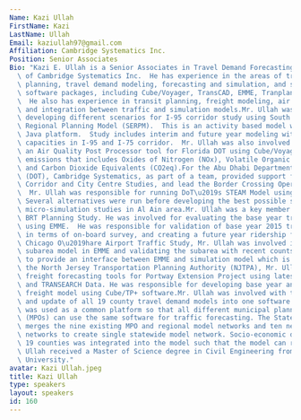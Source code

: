 ```yaml
---
Name: Kazi Ullah
FirstName: Kazi
LastName: Ullah
Email: kaziullah97@gmail.com
Affiliation: Cambridge Systematics Inc.
Position: Senior Associates
Bio: "Kazi E. Ullah is a Senior Associates in Travel Demand Forecasting business line\
  \ of Cambridge Systematics Inc.  He has experience in the areas of transportation\
  \ planning, travel demand modeling, forecasting and simulation, and several modeling\
  \ software packages, including Cube/Voyager, TransCAD, EMME, Tranplan and VISUM.\
  \  He also has experience in transit planning, freight modeling, air quality analysis\
  \ and integration between traffic and simulation models.Mr. Ullah was involved for\
  \ developing different scenarios for I-95 corridor study using South East Florida\
  \ Regional Planning Model (SERPM).  This is an activity based model with Cube and\
  \ Java platform.  Study includes interim and future year modeling with different\
  \ capacities in I-95 and I-75 corridor.  Mr. Ullah was also involved in developing\
  \ an Air Quality Post Processor tool for Florida DOT using Cube/Voyager to calculate\
  \ emissions that includes Oxides of Nitrogen (NOx), Volatile Organic Compounds (VOC),\
  \ and Carbon Dioxide Equivalents (CO2eq).For the Abu Dhabi Department of Transport\
  \ (DOT), Cambridge Systematics, as part of a team, provided support for the Transit\
  \ Corridor and City Centre Studies, and lead the Border Crossing Operations Study.\
  \  Mr. Ullah was responsible for running DoT\u2019s STEAM Model using Cube/Voyager.\
  \ Several alternatives were run before developing the best possible scenario for\
  \ micro-simulation studies in Al Ain area.Mr. Ullah was a key member of Chicago\
  \ BRT Planning Study. He was involved for evaluating the base year transit model\
  \ using EMME.  He was responsible for validation of base year 2015 transit ridership\
  \ in terms of on-board survey, and creating a future year ridership forecast. For\
  \ Chicago O\u2019hare Airport Traffic Study, Mr. Ullah was involved in running a\
  \ subarea model in EMME and validating the subarea with recent counts. He was responsible\
  \ to provide an interface between EMME and simulation model which is Vissim.For\
  \ the North Jersey Transportation Planning Authority (NJTPA), Mr. Ullah has developed\
  \ freight forecasting tools for Portway Extension Project using latest FAF network\
  \ and TRANSEARCH Data. He was responsible for developing base year and future-year\
  \ freight model using Cube/TP+ software.Mr. Ullah was involved with the integration\
  \ and update of all 19 county travel demand models into one software platform. Cube/Voyager\
  \ was used as a common platform so that all different municipal planning organizations\
  \ (MPOs) can use the same software for traffic forecasting. The Statewide network\
  \ merges the nine existing MPO and regional model networks and ten new district\
  \ networks to create single statewide model network. Socio-economic data for all\
  \ 19 counties was integrated into the model such that the model can run seamlessly.Mr.\
  \ Ullah received a Master of Science degree in Civil Engineering from Utah State\
  \ University."
avatar: Kazi Ullah.jpeg
title: Kazi Ullah
type: speakers
layout: speakers
id: 160
---
```

